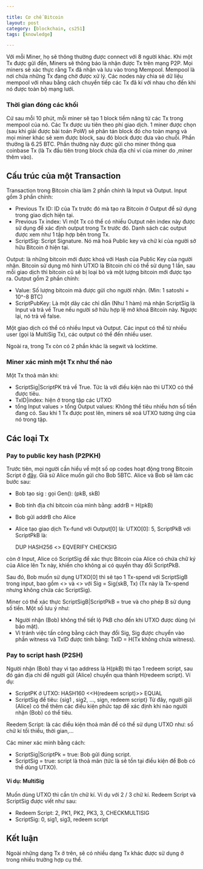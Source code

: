```yaml
---

title: Cơ chế Bitcoin
layout: post
category: [blockchain, cs251]
tags: [knowledge]

---
```


Với mỗi Miner, họ sẽ thông thường được connect với 8 người khác. Khi một Tx được gửi đến, Miners sẽ thông báo là nhận được Tx trên mạng P2P. Mọi miners sẽ xác thực rằng Tx đã nhận và lưu vào trong Mempool. Mempool là nơi chứa những Tx đang chờ được xử lý. Các nodes này chia sẻ dữ liệu mempool với nhau bằng cách chuyển tiếp các Tx đã kí với nhau cho đến khi nó được toàn bộ mạng lưới.

### Thời gian đóng các khối
Cứ sau mỗi 10 phút, mỗi miner sẽ tạo 1 block tiềm năng từ các Tx trong mempool của nó. Các Tx được ưu tiên theo phí giao dịch. 1 miner được chọn (sau khi giải được bài toán PoW) sẽ phân tán block đó cho toàn mạng và mọi miner khác sẽ xem được block, sau đó block được đưa vào chuỗi. Phần thưởng là 6.25 BTC. Phần thưởng này được gửi cho miner thông qua coinbase Tx (là Tx đầu tiên trong block chứa địa chỉ ví của miner do ,miner thêm vào).
 
## Cấu trúc của một Transaction
Transaction trong Bitcoin chia làm 2 phần chính là Input và Output.
Input gồm 3 phần chính:
- Previous Tx ID: ID của Tx trước đó mà tạo ra Bitcoin ở Output để sử dụng trong giao dịch hiện tại.
- Previous Tx index: Vì một Tx có thể có nhiều Output nên index này được sử dụng để xác định output trong Tx trước đó. Danh sách các output được xem như 1 tập hợp bên trong Tx.
- ScriptSig: Script Signature. Nó mã hoá Public key và chữ kí của người sở hữu Bitcoin ở hiện tại. 

Output: là những bitcoin mới được khoá với Hash của Public Key của người nhận. Bitcoin sử dụng mô hình UTXO là Bitcoin chỉ có thể sử dụng 1 lần, sau mỗi giao dịch thì bitcoin cũ sẽ bị loại bỏ và một lượng bitcoin mới được tạo ra. Output gồm 2 phần chính:
- Value: Số lượng bitcoin mà được gửi cho người nhận. (Min: 1 satoshi = 10^-8 BTC)
- ScriptPubKey: Là một dãy các chỉ dẫn (Như 1 hàm) mà nhận ScriptSig là Input và trả về True nếu người sở hữu hợp lệ mở khoá Bitcoin này. Ngược lại, nó trả về false.

Một giao dịch có thể có nhiều Input và Output. Các input có thể từ nhiều user (gọi là MultiSig Tx), các output có thể đến nhiều user.

Ngoài ra, trong Tx còn có 2 phần khác là segwit và locktime.

### Miner xác minh một Tx như thế nào
Một Tx thoả mãn khi: 
- ScriptSig|ScriptPK trả về True. Tức là với điều kiện nào thì UTXO có thể được tiêu.
- TxID|index: hiện ở trong tập các UTXO
- tổng Input values > tổng Output values: Không thể tiêu nhiều hơn số tiền đang có.
Sau khi 1 Tx được post lên, miners sẽ xoá UTXO tương ứng của nó trong tập.

## Các loại Tx
### Pay to public key hash (P2PKH)
Trước tiên, mọi người cần hiểu về một số op codes hoạt động trong Bitcoin Script ở [đây](https://wiki.bitcoinsv.io/index.php/Opcodes_used_in_Bitcoin_Script). 
Giả sử Alice muốn gửi cho Bob 5BTC. Alice và Bob sẽ làm các bước sau:
- Bob tạo sig : gọi Gen():  (pkB, skB)
- Bob tính địa chỉ bitcoin của mình bằng: addrB = H(pkB)
- Bob gửi addrB cho Alice
- Alice tạo giao dịch Tx-fund với Output[0] là: UTXO[0]: 5, ScriptPkB với ScriptPkB là:

    DUP  HASH256  <<addrB>>  EQVERIFY  CHECKSIG

còn ở Input, Alice có ScriptSig để xác thực Bitcoin của Alice có chứa chữ ký của Alice lên Tx này, khiến cho không ai có quyền thay đổi ScriptPkB.

Sau đó, Bob muốn sử dụng UTXO[0] thì sẽ tạo 1 Tx-spend với ScriptSigB trong input, bao gồm <<sig>> và <<pkB>> với Sig = Sig(skB, Tx) (Tx này là Tx-spend nhưng không chứa các ScriptSig).

Miner có thể xác thực ScriptSigB|ScriptPkB = true và cho phép B sử dụng số tiền.
Một số lưu ý như:
- Người nhận (Bob) không thể tiết lộ PkB cho đến khi UTXO được dùng (vì bảo mật).
- Vì tránh việc tấn công bằng cách thay đổi Sig, Sig được chuyển vào phần witness và TxID được tính bằng:               TxID = H(Tx không chứa witness).

### Pay to script hash (P2SH)
Người nhận (Bob) thay vì tạo address là H(pkB) thì tạo 1 redeem script, sau đó gán địa chỉ để người gửi (Alice) chuyển qua thành H(redeem script).
Ví dụ: 
- ScriptPK ở UTXO: HASH160   <<H(redeem script)>>  EQUAL
- ScriptSig để tiêu: {sig1 , sig2, …, sign, redeem script}
Từ đây, người gửi (Alice) có thể thêm các điều kiện phức tạp để xác định khi nào người nhận (Bob) có thể tiêu.

Reedem Script: là các điều kiện thoả mãn để có thể sử dụng UTXO như: số chữ kí tối thiểu, thời gian,...

Các miner xác minh bằng cách:
- ScriptSig|ScriptPk = true: Bob gửi đúng script.
- ScriptSig = true: script là thoả mãn (tức là sẽ tồn tại điều kiện để Bob có thể dùng UTXO).

#### Ví dụ: MultiSig
Muốn dùng UTXO thì cần t/n chữ kí. Ví dụ với 2 / 3 chữ kí. Redeem Script và ScriptSig được viết như sau:
- Redeem Script: 	2, PK1, PK2, PK3, 3, CHECKMULTISIG
- ScriptSig: 0, sig1, sig3, redeem script


## Kết luận
Ngoài những dạng Tx ở trên, sẽ có nhiều dạng Tx khác được sử dụng ở trong nhiều trường hợp cụ thể.




